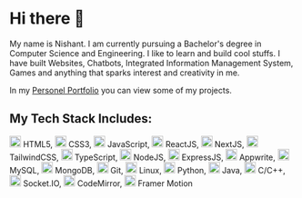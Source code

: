 # Hi there 👋

My name is Nishant. I am currently pursuing a Bachelor's degree in Computer Science and Engineering. I like to learn and build cool stuffs.
I have built Websites, Chatbots, Integrated Information Management System, Games and anything that sparks interest and creativity in me.

In my [Personel Portfolio](https://nishant-app.vercel.app/) you can view some of my projects.

## My Tech Stack Includes:
<img src="https://cdn.worldvectorlogo.com/logos/html-1.svg" alt="HTML5" height="20"/> HTML5, <img src="https://upload.wikimedia.org/wikipedia/commons/6/62/CSS3_logo.svg" alt="CSS3" height="20"/> CSS3, <img src="https://logodownload.org/wp-content/uploads/2022/04/javascript-logo.png" alt="JavaScript" height="20"/>  JavaScript, <img src="https://logowik.com/content/uploads/images/react.jpg" alt="ReactJS" height="20"/>  ReactJS, <img src="https://seeklogo.com/images/N/next-js-icon-logo-EE302D5DBD-seeklogo.com.png" alt="NextJS" height="20"/>  NextJS, <img src="https://cdn.worldvectorlogo.com/logos/tailwind-css-2.svg" alt="TailwindCSS" height="20"/>  TailwindCSS, <img src="https://upload.wikimedia.org/wikipedia/commons/4/4c/Typescript_logo_2020.svg" alt="TypeScript" height="20"/>  TypeScript, <img src="https://upload.wikimedia.org/wikipedia/commons/d/d9/Node.js_logo.svg" alt="NodeJS" height="20"/>  NodeJS, <img src="https://img.favpng.com/6/10/20/node-js-express-js-javascript-solution-stack-web-application-png-favpng-DDWUihkSRhCUit2smgJFF9Cgd_t.jpg" alt="ExpressJS" height="20"/>  ExpressJS, <img src="https://asset.brandfetch.io/idvS_RDVeX/id6dzu5Kbh.svg?updated=1696967448027" alt="Appwrite" height="20"/>  Appwrite, <img src="https://cdn.worldvectorlogo.com/logos/mysql-logo.svg" alt="MySQL" height="20"/>  MySQL, <img src="https://www.vhv.rs/dpng/d/145-1450243_mongodb-logo-png-transparent-png.png" alt="MongoDB" height="20"/>  MongoDB, <img src="https://raw.githubusercontent.com/detain/svg-logos/master/svg/g/git-icon.svg" alt="Git" height="20"/>  Git, <img src="https://www.logo.wine/a/logo/Linux/Linux-Logo.wine.svg" alt="Framer Motion" height="20"/>  Linux, <img src="https://upload.wikimedia.org/wikipedia/commons/1/1f/Python_logo_01.svg" alt="Python" height="20"/>  Python, <img src="https://www.liblogo.com/img-logo/ja362j8d5-java-logo-java-logo-transparent-png-stickpng.png" alt="Java" height="20"/>  Java, <img src="https://logos-download.com/wp-content/uploads/2022/11/C_Logo-622x700.png" alt="C/C++" height="20"/>  C/C++, <img src="https://cdn.worldvectorlogo.com/logos/socket-io.svg" alt="Socket.IO" height="20"/>  Socket.IO, <img src="https://upload.wikimedia.org/wikipedia/commons/8/89/Baboon.svg" alt="CodeMirror" height="20"/>  CodeMirror, <img src="https://cdn.worldvectorlogo.com/logos/framer-motion.svg" alt="Framer Motion" height="20"/>  Framer Motion




